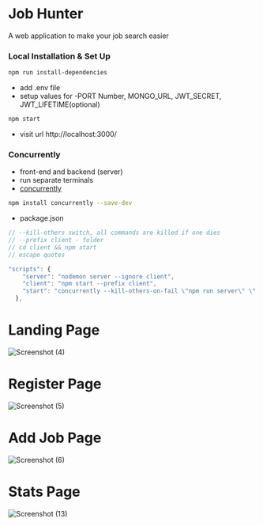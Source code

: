 # Job Hunter
A web application to make your job search easier

### Local Installation & Set Up

```sh
npm run install-dependencies
```

- add .env file
- setup values for -PORT Number, MONGO_URL, JWT_SECRET, JWT_LIFETIME(optional)

```sh
npm start
```

- visit url http://localhost:3000/

### Concurrently

- front-end and backend (server)
- run separate terminals
- [concurrently](https://www.npmjs.com/package/concurrently)

```sh
npm install concurrently --save-dev

```

- package.json

```js
// --kill-others switch, all commands are killed if one dies
// --prefix client - folder
// cd client && npm start
// escape quotes

"scripts": {
    "server": "nodemon server --ignore client",
    "client": "npm start --prefix client",
    "start": "concurrently --kill-others-on-fail \"npm run server\" \" npm run client\""
  },
```

# Landing Page
![Screenshot (4)](https://user-images.githubusercontent.com/56735635/188561265-5a7f2863-b20f-41be-819f-c9af749b4ebc.png)



# Register Page
![Screenshot (5)](https://user-images.githubusercontent.com/56735635/188560063-4ad2b060-5e6f-4dd2-9a17-bcbc05a52a1d.png)



# Add Job Page
![Screenshot (6)](https://user-images.githubusercontent.com/56735635/188560210-13e6fa2d-d746-42c4-a09b-32c1968a3ed0.png)


# Stats Page
![Screenshot (13)](https://user-images.githubusercontent.com/56735635/188595949-102c69dd-cd65-4b49-9630-9225dd711050.png)


